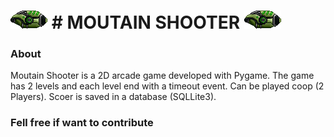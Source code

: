 ![alter_text](https://github.com/rudymuller/LinguagemDePrograma-o_ProjetoGame_MountainShooter/blob/master/asset/Player1.png?raw=true "Moutain Shooter") # MOUTAIN SHOOTER  ![alter_text](https://github.com/rudymuller/LinguagemDePrograma-o_ProjetoGame_MountainShooter/blob/master/asset/Player1.png?raw=true "Moutain Shooter")
========================



### About

Moutain Shooter is a 2D arcade game developed with Pygame. The game has 2 levels and each level end with a timeout event.
Can be played coop (2 Players).
Scoer is saved in a database (SQLLite3).


### Fell free if want to contribute
